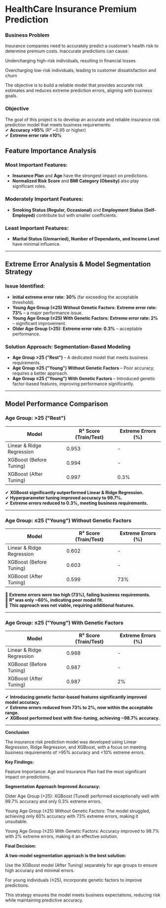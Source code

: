 # HealthCare Insurance Premium Prediction


### **Business Problem**
Insurance companies need to accurately predict a customer’s health risk to determine premium costs.
Inaccurate predictions can cause:

Undercharging high-risk individuals, resulting in financial losses

Overcharging low-risk individuals, leading to customer dissatisfaction and churn

The objective is to build a reliable model that provides accurate risk estimates and reduces extreme prediction errors, aligning with business goals.

###  **Objective**  
The goal of this project is to develop an accurate and reliable insurance risk prediction model that meets business requirements:  
✔ **Accuracy >95%** (R² ~0.95 or higher)  
✔ **Extreme error rate ≤10%**  

## **Feature Importance Analysis**  
### **Most Important Features:**  
- **Insurance Plan** and **Age** have the strongest impact on predictions.  
- **Normalized Risk Score** and **BMI Category (Obesity)** also play significant roles.  

### **Moderately Important Features:**  
- **Smoking Status (Regular, Occasional)** and **Employment Status (Self-Employed)** contribute but with smaller coefficients.  

### **Least Important Features:**  
- **Marital Status (Unmarried), Number of Dependants, and Income Level** have minimal influence.  

---

## **Extreme Error Analysis & Model Segmentation Strategy**  
### **Issue Identified:**  
- **Initial extreme error rate:** **30%** (far exceeding the acceptable threshold).  
- **Young Age Group (≤25) Without Genetic Factors:** **Extreme error rate: 73%** – a major performance issue.  
- **Young Age Group (≤25) With Genetic Factors:** **Extreme error rate: 2%** – significant improvement.  
- **Older Age Group (>25):** **Extreme error rate: 0.3%** – acceptable performance.  

### **Solution Approach: Segmentation-Based Modeling**  
- **Age Group >25 ("Rest")** – A dedicated model that meets business requirements.  
- **Age Group ≤25 ("Young") Without Genetic Factors** – Poor accuracy; requires a better approach.  
- **Age Group ≤25 ("Young") With Genetic Factors** – Introduced genetic factor-based features, improving performance significantly.  

---

## **Model Performance Comparison**  

### **Age Group: >25 ("Rest")**  

| Model                         | R² Score (Train/Test) | Extreme Errors (%) |
|--------------------------------|-----------------------|--------------------|
| Linear & Ridge Regression      | 0.953                 | -                  |
| XGBoost (Before Tuning)        | 0.994                 | -                  |
| XGBoost (After Tuning)         | 0.997                 | 0.3%               |

✔ **XGBoost significantly outperformed Linear & Ridge Regression.**  
✔ **Hyperparameter tuning improved accuracy to 99.7%.**  
✔ **Extreme errors reduced to 0.3%, meeting business requirements.**  

---

### **Age Group: ≤25 ("Young") Without Genetic Factors**  

| Model                         | R² Score (Train/Test) | Extreme Errors (%) |
|--------------------------------|-----------------------|--------------------|
| Linear & Ridge Regression      | 0.602                 | -                  |
| XGBoost (Before Tuning)        | 0.603                 | -                  |
| XGBoost (After Tuning)         | 0.599                 | 73%                |

🚨 **Extreme errors were too high (73%), failing business requirements.**  
🚨 **R² was only ~60%, indicating poor model fit.**  
🚨 **This approach was not viable, requiring additional features.**  

---

### **Age Group: ≤25 ("Young") With Genetic Factors**  

| Model                         | R² Score (Train/Test) | Extreme Errors (%) |
|--------------------------------|-----------------------|--------------------|
| Linear & Ridge Regression      | 0.988                 | -                  |
| XGBoost (Before Tuning)        | 0.987                 | -                  |
| XGBoost (After Tuning)         | 0.987                 | 2%                 |

✔ **Introducing genetic factor-based features significantly improved model accuracy.**  
✔ **Extreme errors reduced from 73% to 2%, now within the acceptable range.**  
✔ **XGBoost performed best with fine-tuning, achieving ~98.7% accuracy.**  

---


**Conclusion**

The insurance risk prediction model was developed using Linear Regression, Ridge Regression, and XGBoost, with a focus on meeting business requirements of >95% accuracy and <10% extreme errors.

**Key Findings:**

Feature Importance: Age and Insurance Plan had the most significant impact on predictions.

**Segmentation Approach Improved Accuracy:**

Older Age Group (>25): XGBoost (Tuned) performed exceptionally well with 99.7% accuracy and only 0.3% extreme errors.

Young Age Group (≤25) Without Genetic Factors: The model struggled, achieving only 60% accuracy with 73% extreme errors, making it unsuitable.

Young Age Group (≤25) With Genetic Factors: Accuracy improved to 98.7% with 2% extreme errors, making it an effective solution.

**Final Decision:**

**A two-model segmentation approach is the best solution:**

Use the XGBoost model (After Tuning) separately for age groups to ensure high accuracy and minimal errors.

For young individuals (≤25), incorporate genetic factors to improve predictions.

This strategy ensures the model meets business expectations, reducing risk while maintaining predictive accuracy.

